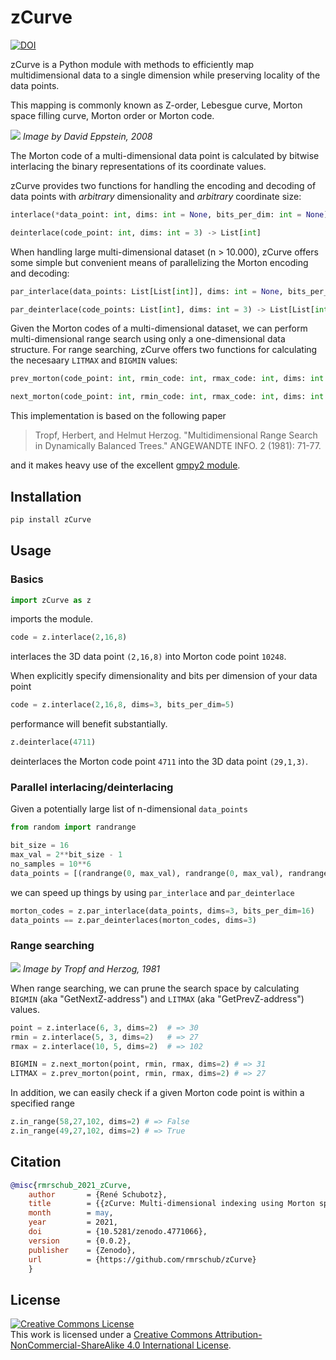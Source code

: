 # zCurve
[![DOI](https://zenodo.org/badge/367796024.svg)](https://zenodo.org/badge/latestdoi/367796024)

zCurve is a Python module with methods to efficiently map multidimensional data to a single dimension while preserving locality of the data points.

This mapping is commonly known as Z-order, Lebesgue curve, Morton space filling curve, Morton order or Morton code.

![](https://upload.wikimedia.org/wikipedia/commons/3/30/Z-curve.svg)
*Image by David Eppstein, 2008*

The Morton code of a multi-dimensional data point is calculated by bitwise interlacing the binary representations of its coordinate values.

zCurve provides two functions for handling the encoding and decoding of data points with _arbitrary_ dimensionality and _arbitrary_ coordinate size:
 
```python
interlace(*data_point: int, dims: int = None, bits_per_dim: int = None) -> int
```
```python
deinterlace(code_point: int, dims: int = 3) -> List[int]
```

When handling large multi-dimensional dataset (n > 10.000), zCurve offers some simple  but convenient means of parallelizing the Morton encoding and decoding:
 
```python
par_interlace(data_points: List[List[int]], dims: int = None, bits_per_dim: int = None) -> List[int]
```
```python
par_deinterlace(code_points: List[int], dims: int = 3) -> List[List[int]]
```

Given the Morton codes of a multi-dimensional dataset, we can perform multi-dimensional range search using only a one-dimensional data structure. 
For range searching, zCurve offers two functions for calculating the necesaary `LITMAX` and `BIGMIN` values:
```python
prev_morton(code_point: int, rmin_code: int, rmax_code: int, dims: int = 3) -> int
```
```python 
next_morton(code_point: int, rmin_code: int, rmax_code: int, dims: int = 3) -> int
```

This implementation is based on the following paper 

> Tropf, Herbert, and Helmut Herzog. "Multidimensional Range Search in Dynamically Balanced Trees." ANGEWANDTE INFO. 2 (1981): 71-77.

and it makes heavy use of the excellent [gmpy2 module](https://gmpy2.readthedocs.io/en/latest/).

## Installation
```bash
pip install zCurve
```

## Usage

### Basics 
````python
import zCurve as z 
````
imports the module.
```python
code = z.interlace(2,16,8)
```
interlaces the 3D data point `(2,16,8)` into Morton code point `10248`.

When explicitly specify dimensionality and bits per dimension of your data point 
```python
code = z.interlace(2,16,8, dims=3, bits_per_dim=5)
```
performance will benefit substantially. 

```python
z.deinterlace(4711)
```
deinterlaces the Morton code point `4711` into the 3D data point `(29,1,3)`.

### Parallel interlacing/deinterlacing
Given a potentially large list of n-dimensional `data_points`
````python
from random import randrange

bit_size = 16
max_val = 2**bit_size - 1
no_samples = 10**6
data_points = [(randrange(0, max_val), randrange(0, max_val), randrange(0, max_val)) for i in range(no_samples)]
```` 
we can speed up things by using `par_interlace` and `par_deinterlace`
```python
morton_codes = z.par_interlace(data_points, dims=3, bits_per_dim=16)
data_points == z.par_deinterlaces(morton_codes, dims=3)
````

### Range searching   
![](https://i.postimg.cc/qRQfSY80/tropf-figure-9.png)
*Image by Tropf and Herzog, 1981*


When range searching, we can prune the search space by calculating `BIGMIN` (aka "GetNextZ-address") and `LITMAX` (aka "GetPrevZ-address") values.     
```python
point = z.interlace(6, 3, dims=2)  # => 30
rmin = z.interlace(5, 3, dims=2)   # => 27
rmax = z.interlace(10, 5, dims=2)  # => 102

BIGMIN = z.next_morton(point, rmin, rmax, dims=2) # => 31
LITMAX = z.prev_morton(point, rmin, rmax, dims=2) # => 27
```
In addition, we can easily check if a given Morton code point is within a specified range
```python 
z.in_range(58,27,102, dims=2) # => False
z.in_range(49,27,102, dims=2) # => True
```
 
## Citation
```bibtex
@misc{rmrschub_2021_zCurve,
    author       = {René Schubotz},
    title        = {{zCurve: Multi-dimensional indexing using Morton space filling curves.}},
    month        = may,
    year         = 2021,
    doi          = {10.5281/zenodo.4771066},
    version      = {0.0.2},
    publisher    = {Zenodo},
    url          = {https://github.com/rmrschub/zCurve}
    }
```



## License
<a rel="license" href="http://creativecommons.org/licenses/by-nc-sa/4.0/"><img alt="Creative Commons License" style="border-width:0" src="https://i.creativecommons.org/l/by-nc-sa/4.0/80x15.png" /></a><br />This work is licensed under a <a rel="license" href="http://creativecommons.org/licenses/by-nc-sa/4.0/">Creative Commons Attribution-NonCommercial-ShareAlike 4.0 International License</a>.